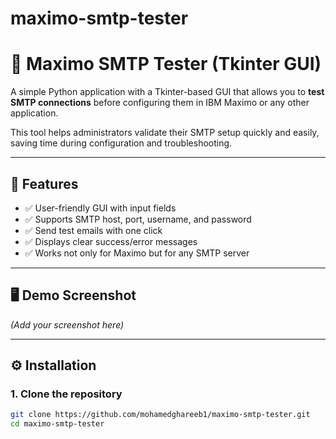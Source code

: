# maximo-smtp-tester
# 📧 Maximo SMTP Tester (Tkinter GUI)

A simple Python application with a Tkinter-based GUI that allows you to **test SMTP connections** before configuring them in IBM Maximo or any other application.  

This tool helps administrators validate their SMTP setup quickly and easily, saving time during configuration and troubleshooting.

---

## 🚀 Features
- ✅ User-friendly GUI with input fields  
- ✅ Supports SMTP host, port, username, and password  
- ✅ Send test emails with one click  
- ✅ Displays clear success/error messages  
- ✅ Works not only for Maximo but for any SMTP server  

---

## 🖥️ Demo Screenshot
*(Add your screenshot here)*  

---

## ⚙️ Installation

### 1. Clone the repository
```bash
git clone https://github.com/mohamedghareeb1/maximo-smtp-tester.git
cd maximo-smtp-tester
